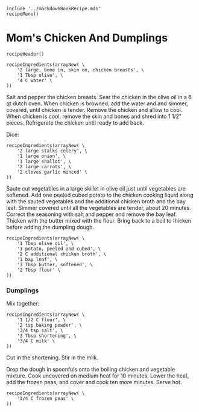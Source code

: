 ~~~ markdown-script
include '../markdownBookRecipe.mds'
recipeMenu()
~~~

# Mom's Chicken And Dumplings

~~~ markdown-script
recipeHeader()
~~~

~~~ markdown-script
recipeIngredients(arrayNew( \
    '2 large, bone in, skin on, chicken breasts', \
    '1 Tbsp olive', \
    '4 C water' \
))
~~~

Salt and pepper the chicken breasts. Sear the chicken in the olive oil in a 6 qt dutch oven. When
chicken is browned, add the water and and simmer, covered, until chicken is tender. Remove the
chicken and allow to cool. When chicken is cool, remove the skin and bones and shred into 1 1/2"
pieces. Refrigerate the chicken until ready to add back.

Dice:

~~~ markdown-script
recipeIngredients(arrayNew( \
    '2 large stalks celery', \
    '1 large onion', \
    '1 large shallot', \
    '2 large carrots', \
    '2 cloves garlic minced' \
))
~~~

Saute cut vegetables in a large skillet in olive oil just until vegetables are softened. Add one
peeled cubed potato to the chicken cooking liquid along with the sauted vegetables and the
additional chicken broth and the bay leaf. Simmer covered until all the vegetables are tender, about
20 minutes. Correct the seasoning with salt and pepper and remove the bay leaf. Thicken with the
butter mixed with the flour. Bring back to a boil to thicken before adding the dumpling dough.

~~~ markdown-script
recipeIngredients(arrayNew( \
    '1 Tbsp olive oil', \
    '1 potato, peeled and cubed', \
    '2 C additional chicken broth', \
    '1 bay leaf', \
    '3 Tbsp butter, softened', \
    '2 Tbsp flour' \
))
~~~


### Dumplings

Mix together:

~~~ markdown-script
recipeIngredients(arrayNew( \
    '1 1/2 C flour', \
    '2 tsp baking powder', \
    '3/4 tsp salt', \
    '3 Tbsp shortening', \
    '3/4 C milk' \
))
~~~

Cut in the shortening. Stir in the milk.

Drop the dough in spoonfuls onto the boiling chicken and vegetable mixture. Cook uncovered on medium
heat for 10 minutes. Lower the heat, add the frozen peas, and cover and cook ten more minutes. Serve
hot.

~~~ markdown-script
recipeIngredients(arrayNew( \
    '3/4 C frozen peas' \
))
~~~
